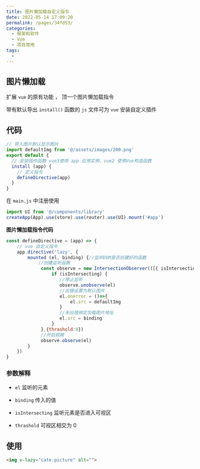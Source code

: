 ```yaml
---
title: 图片懒加载自定义指令
date: 2022-05-14 17:09:20
permalink: /pages/34fd53/
categories:
  - 框架和软件
  - Vue
  - 项目常用
tags:
  - 
---
```

## 图片懒加载

扩展 `vue` 的原有功能 ， 顶一个图片懒加载指令

带有默认导出 `install()`  函数的 `js` 文件可为 `vue` 安装自定义插件

## 代码

```js
// 导入图片默认显示图片
import defaultImg from '@/assets/images/200.png'
export default {
  // 安装插件函数 vue3使用 app 应用实例，vue2 使用Vue构造函数
  install (app) {
    // 定义指令
    defineDirective(app)
  }
}
```

在 `main.js` 中注册使用

```js
import UI from '@/components/library'
createApp(App).use(store).use(router).use(UI).mount('#app')
```

**图片懒加载指令代码**

```js
const defineDirective = (app) => {
    // vue 自定义指令
    app.directive('lazy', {
        mounted (el, binding) {//监听DOM是否创建好的函数
            //创建监听函数
        	 const observe = new IntersectionObserver(([{ isIntersecting }])=>{
                 if (isIntersecting) {
                    //停止监听
                    observe.unobserve(el)
                    //出错设置为默认图片
                    el.onerror = ()=>{
                        el.src = defaultImg
                    }
                    //未出错绑定加载图片地址
                    el.src = binding
                 }
             },{thrashold:0})
             //开启观察
             observe.observe(el)
        }
    })
}
```

### 参数解释

- `el`    监听的元素

- `binding`    传入的值

- `isIntersecting`	监听元素是否进入可视区
- `thrashold`    可视区相交为 0 

## 使用

```html
<img v-lazy="cate.picture" alt="">
```





